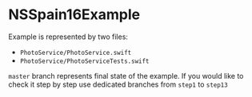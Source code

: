 # NSSpain16Example

Example is represented by two files:

- `PhotoService/PhotoService.swift`
- `PhotoService/PhotoServiceTests.swift`

`master` branch represents final state of the example. If you would like to check it step by step use dedicated branches from `step1` to `step13`
